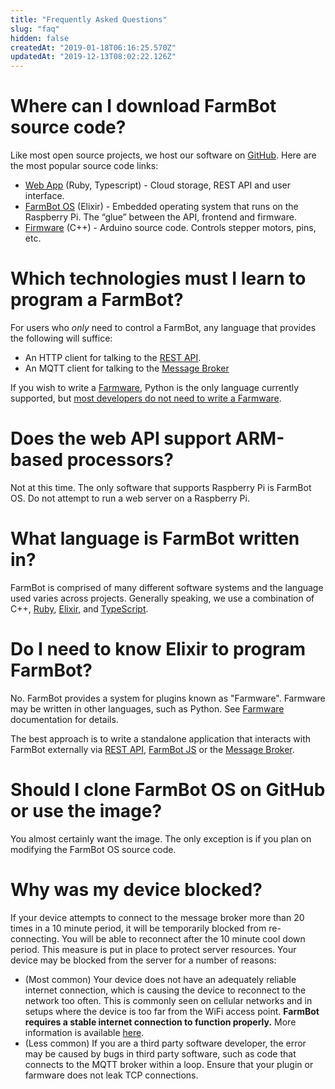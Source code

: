```yaml
---
title: "Frequently Asked Questions"
slug: "faq"
hidden: false
createdAt: "2019-01-18T06:16:25.570Z"
updatedAt: "2019-12-13T08:02:22.126Z"
---
```

# Where can I download FarmBot source code?
Like most open source projects, we host our software on [GitHub](https://github.com/farmbot). Here are the most popular source code links:
  * [Web App](https://github.com/FarmBot/Farmbot-Web-App) (Ruby, Typescript) - Cloud storage, REST API and user interface.
  * [FarmBot OS](https://github.com/FarmBot/farmbot_os) (Elixir) - Embedded operating system that runs on the Raspberry Pi. The “glue” between the API, frontend and firmware.
  * [Firmware](https://github.com/FarmBot/farmbot-arduino-firmware) (C++) - Arduino source code. Controls stepper motors, pins, etc.

# Which technologies must I learn to program a FarmBot?
For users who _only_ need to control a FarmBot, any language that provides the following will suffice:

 * An HTTP client for talking to the [REST API](/v11/Documentation/web-app/rest-api.md).
 * An MQTT client for talking to the [Message Broker](/v11/Documentation/web-app/message-broker.md)

If you wish to write a [Farmware](/v11/Documentation/farmware.md), Python is the only language currently supported, but [most developers do not need to write a Farmware](/v11/Documentation/farmware/you-might-not-need-farmware.md).

# Does the web API support ARM-based processors?
Not at this time. The only software that supports Raspberry Pi is FarmBot OS. Do not attempt to run a web server on a Raspberry Pi.

# What language is FarmBot written in?
FarmBot is comprised of many different software systems and the language used varies across projects. Generally speaking, we use a combination of C++, [Ruby](https://www.ruby-lang.org/en/), [Elixir](https://elixir-lang.org), and [TypeScript](https://www.typescriptlang.org).

# Do I need to know Elixir to program FarmBot?
No. FarmBot provides a system for plugins known as "Farmware". Farmware may be written in other languages, such as Python. See [Farmware](/v11/Documentation/farmware.md) documentation for details.

The best approach is to write a standalone application that interacts with FarmBot externally via [REST API](/v11/Documentation/web-app/rest-api.md), [FarmBot JS](/v11/Documentation/farmbot-js.md) or the [Message Broker](/v11/Documentation/web-app/message-broker.md).

# Should I clone FarmBot OS on GitHub or use the image?
You almost certainly want the image. The only exception is if you plan on modifying the FarmBot OS source code.

# Why was my device blocked?
If your device attempts to connect to the message broker more than 20 times in a 10 minute period, it will be temporarily blocked from re-connecting. You will be able to reconnect after the 10 minute cool down period. This measure is put in place to protect server resources. Your device may be blocked from the server for a number of reasons:

 * (Most common) Your device does not have an adequately reliable internet connection, which is causing the device to reconnect to the network too often. This is commonly seen on cellular networks and in setups where the device is too far from the WiFi access point. **FarmBot requires a stable internet connection to function properly.** More information is available [here](https://software.farm.bot/docs/connecting-farmbot-to-the-internet).
 * (Less common) If you are a third party software developer, the error may be caused by bugs in third party software, such as code that connects to the MQTT broker within a loop. Ensure that your plugin or farmware does not leak TCP connections.
